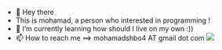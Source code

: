 - 👋 Hey there
- This is mohamad, a person who interested in programming !
- 🌱 I’m currently learning how should I live on my own :))
- 📫 How to reach me ==> mohamadshbo4 AT gmail dot com
![](https://komarev.com/ghpvc/?MDshirzad)
<!---
MDshirzad/MDshirzad is a ✨ special ✨ repository because its `README.md` (this file) appears on your GitHub profile.
You can click the Preview link to take a look at your changes.
--->
